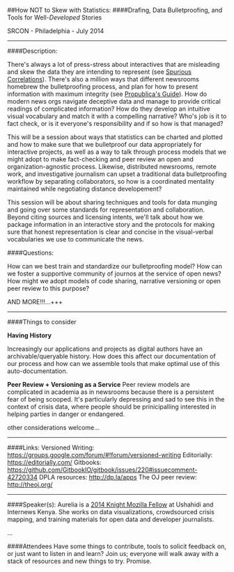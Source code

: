 ##How NOT to Skew with Statistics: 
####Drafing, Data Bulletproofing, and Tools for Well-*Developed* Stories

SRCON - Philadelphia - July 2014

-----

####Description: 

There's always a lot of press-stress about interactives that are misleading and skew the data they are intending to represent (see [Spurious Correlations](http://www.tylervigen.com/)). There's also a million ways that different newsrooms homebrew the bulletproofing process, and plan for how to present information with maximum integrity (see [Propublica's Guide](https://github.com/propublica/guides/blob/master/data-bulletproofing.md)). How do modern news orgs navigate deceptive data and manage to provide critical readings of complicated information? How do they develop an intuitive visual vocabulary and match it with a compelling narrative? Who's job is it to fact check, or is it everyone's responsibility and if so how is that managed?

This will be a session about ways that statistics can be charted and plotted and how to make sure that we bulletproof our data appropriately for interactive projects, as well as a way to talk through process models that we might adopt to make fact-checking and peer review an open and organization-agnostic process. Likewise, distributed newsrooms, remote work, and investigative journalism can upset a traditional data bulletproofing workflow by separating collaborators, so how is a coordinated mentality maintained while negotiating distance developement? 

This session will be about sharing techniques and tools for data munging and going over some standards for representation and collaboration. Beyond citing sources and licensing intents, we'll talk about how we package information in an interactive story and the protocols for making sure that honest representation is clear and concise in the visual-verbal vocabularies we use to communicate the news.  

####Questions:

How can we best train and standardize our bulletproofing model? 
How can we foster a supportive community of journos at the service of open news? 
How might we adopt models of code sharing, narrative versioning or open peer review to this purpose?

AND MORE!!!...+++

---
####Things to consider

**Having History**  

Increasingly our applications and projects as digital authors have an archivable/queryable history. How does this affect our documentation of our process and how can we assemble tools that make optimal use of this auto-documentation.

**Peer Review + Versioning as a Service**
Peer review models are complicated in academia as in newsrooms because there is a persistent fear of being scooped. It's particularly depressing and sad to see this in the context of crisis data, where people should be prinicipalling interested in helping parties in danger or endangered.

other considerations welcome...

----
####Links:
Versioned Writing: https://groups.google.com/forum/#!forum/versioned-writing
Editorially: https://editorially.com/
Gitbooks: https://github.com/GitbookIO/gitbook/issues/220#issuecomment-42720334
DPLA resources: http://dp.la/apps
The OJ peer review: http://theoj.org/

------
####Speaker(s):
Aurelia is a [2014 Knight Mozilla Fellow](http://opennews.org/fellowships/2014meet.html) at Ushahidi and Internews Kenya. She works on data visualizations, crowdsourced crisis mapping, and training materials for open data and developer journalists. 

...

####Attendees
Have some things to contribute, tools to solicit feedback on, or just want to listen in and learn? Join us; everyone will walk away with a stack of resources and new things to try. Promise.

